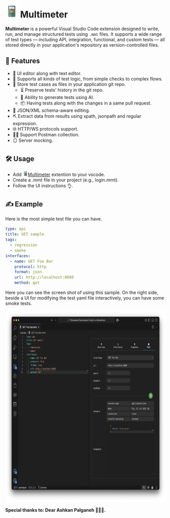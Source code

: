 # <img src="res/icon.png" alt="Multimeter Logo" width="40" height="40"/> Multimeter

**Multimeter** is a powerful Visual Studio Code extension designed to write, run, and manage structured tests using `.mmt` files. It supports a wide range of test types — including API, integration, functional, and custom tests — all stored directly in your application's repository as version-controlled files.

## 🚀 Features

- 🧩 UI editor along with text editor.
- 🧪 Supports all kinds of test logic, from simple checks to complex flows.
- 💾 Store test cases as files in your application git repo.
  - ⏳ Preserve tests' history in the git repo.
  - 🤖 Ability to generate tests using AI.
  - 📦 Having tests along with the changes in a same pull request.
- 🧱 JSON/XML schema-aware editing.
- ⛏️ Extract data from results using xpath, jsonpath and regular expression.
- 🌐 HTTP/WS protocols support.
- 🧑‍🚀 Support Postman collection.
- 🪞 Server mocking.

## 🛠️ Usage
- Add <img src="res/icon.png" alt="Multimeter Logo" width="16" height="16"/>[Multimeter](https://marketplace.visualstudio.com/items?itemName=mshobeyri.multimeter) extention to your vscode.
- Create a .mmt file in your project (e.g., login.mmt).
- Follow the UI instructions 👌.

## ✍️ Example

Here is the most simple test file you can have.
```yaml
type: api
title: GET sample
tags:
  - regression
  - smoke
interfaces:
  - name: GET Foo Bar
    protocol: http
    format: json
    url: http://localhost:8080
    method: get
```

Here you can see the screen shot of using this sample. On the right side, beside a UI for modifying the test yaml file interactively, you can have some smoke tests.

<img src="screenshots/simple_get.png" alt="Multimeter simple get" width="800" height="600"/> 

**Special thanks to: Dear Ashkan Palganeh 👨🏻‍🦱.**